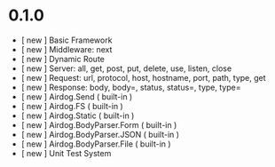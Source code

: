 # 0.1.0

* [ new ]  Basic Framework
* [ new ]  Middleware: next
* [ new ]  Dynamic Route
* [ new ]  Server: all, get, post, put, delete, use, listen, close
* [ new ]  Request: url, protocol, host, hostname, port, path, type, get
* [ new ]  Response: body, body=, status, status=, type, type=
* [ new ]  Airdog.Send ( built-in )
* [ new ]  Airdog.FS ( built-in )
* [ new ]  Airdog.Static ( built-in )
* [ new ]  Airdog.BodyParser.Form ( built-in )
* [ new ]  Airdog.BodyParser.JSON ( built-in )
* [ new ]  Airdog.BodyParser.File ( built-in )
* [ new ]  Unit Test System

